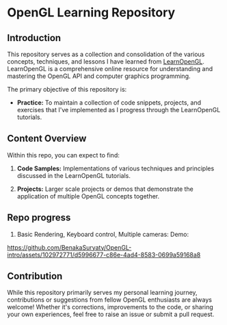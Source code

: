 # OpenGL Learning Repository

## Introduction
This repository serves as a collection and consolidation of the various concepts, techniques, and lessons I have learned from [LearnOpenGL](https://learnopengl.com/). LearnOpenGL is a comprehensive online resource for understanding and mastering the OpenGL API and computer graphics programming.

The primary objective of this repository is:
- **Practice:** To maintain a collection of code snippets, projects, and exercises that I've implemented as I progress through the LearnOpenGL tutorials.

## Content Overview
Within this repo, you can expect to find:
   
1. **Code Samples:** Implementations of various techniques and principles discussed in the LearnOpenGL tutorials.
    
2. **Projects:** Larger scale projects or demos that demonstrate the application of multiple OpenGL concepts together.

## Repo progress
1. Basic Rendering, Keyboard control, Multiple cameras:
   Demo:

https://github.com/BenakaSuryaty/OpenGL-intro/assets/102972771/d5996677-c86e-4ad4-8583-0699a59168a8


   
## Contribution
While this repository primarily serves my personal learning journey, contributions or suggestions from fellow OpenGL enthusiasts are always welcome! Whether it's corrections, improvements to the code, or sharing your own experiences, feel free to raise an issue or submit a pull request.
